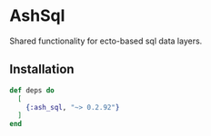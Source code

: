 # AshSql

Shared functionality for ecto-based sql data layers.

## Installation

```elixir
def deps do
  [
    {:ash_sql, "~> 0.2.92"}
  ]
end
```
